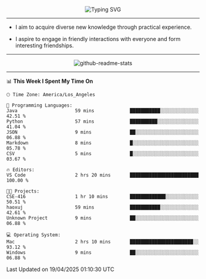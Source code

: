 <p align="center">
  <img src="https://readme-typing-svg.demolab.com?font=Fira+Code&weight=500&size=32&duration=2500&pause=1600&center=true&vCenter=true&random=false&width=1024&height=64&lines=Hi+there+%F0%9F%91%8B;I'm+delighted+you+could+make+it+here+%F0%9F%8E%89;I'm+Harry%2C+a+college+student+still+finding+my+way" alt="Typing SVG" />
</p>


---


- I aim to acquire diverse new knowledge through practical experience.

- I aspire to engage in friendly interactions with everyone and form interesting friendships.


---


<p align="center">
  <img src="https://github-readme-stats.vercel.app/api?username=Harry-Jing&show_icons=true" alt="github-readme-stats"/>
</p>


---

<!--START_SECTION:waka-->
📊 **This Week I Spent My Time On** 

```text
🕑︎ Time Zone: America/Los_Angeles

💬 Programming Languages: 
Java                     59 mins             ███████████░░░░░░░░░░░░░░   42.51 % 
Python                   57 mins             ██████████░░░░░░░░░░░░░░░   41.04 % 
JSON                     9 mins              ██░░░░░░░░░░░░░░░░░░░░░░░   06.88 % 
Markdown                 8 mins              █░░░░░░░░░░░░░░░░░░░░░░░░   05.78 % 
CSV                      5 mins              █░░░░░░░░░░░░░░░░░░░░░░░░   03.67 % 

🔥 Editors: 
VS Code                  2 hrs 20 mins       █████████████████████████   100.00 % 

🐱‍💻 Projects: 
CSE-416                  1 hr 10 mins        █████████████░░░░░░░░░░░░   50.51 % 
haoxuj                   59 mins             ███████████░░░░░░░░░░░░░░   42.61 % 
Unknown Project          9 mins              ██░░░░░░░░░░░░░░░░░░░░░░░   06.88 % 

💻 Operating System: 
Mac                      2 hrs 10 mins       ███████████████████████░░   93.12 % 
Windows                  9 mins              ██░░░░░░░░░░░░░░░░░░░░░░░   06.88 % 
```


 Last Updated on 19/04/2025 01:10:30 UTC
<!--END_SECTION:waka-->
